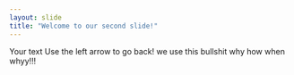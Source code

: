 ```yaml
---
layout: slide
title: "Welcome to our second slide!"
---
```

Your text
Use the left arrow to go back!
we use this bullshit
why 
how
when 
whyy!!!
